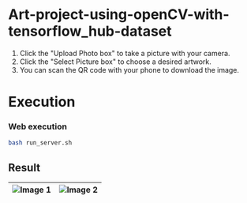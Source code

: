 # Art-project-using-openCV-with-tensorflow_hub-dataset
1. Click the "Upload Photo box" to take a picture with your camera.<br>
2. Click the "Select Picture box" to choose a desired artwork.<br>
3. You can scan the QR code with your phone to download the image.

# Execution

### Web execution

```bash
bash run_server.sh
```

## Result

| ![Image 1](https://github.com/user-attachments/assets/48fe6285-a285-4582-8f30-e55f7359083b) | ![Image 2](https://github.com/user-attachments/assets/0f7c0c9c-6662-4c84-aea6-8039bc69f68b) |
|:-------------------------------------------------------------------------------------------:|:-------------------------------------------------------------------------------------------:|
